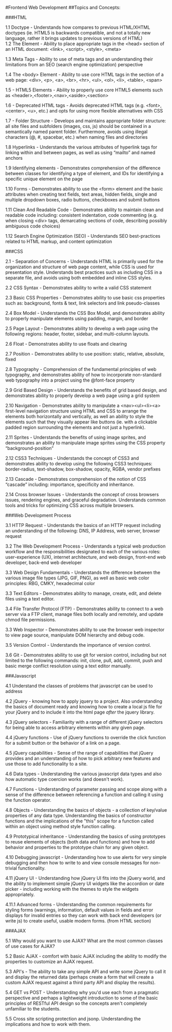 #Frontend Web Development
##Topics and Concepts:  

###HTML

1.1 Doctype - Understands how <!doctype html> compares to previous HTML/XHTML doctypes (ie. HTML5 is backwards compatible, and not a totally new language, rather it brings updates to previous versions of HTML)	
1.2 The <head> Element - Ability to place appropriate tags in the \<head> section of an HTML document: \<link>, \<script>, \<style>, \<meta> 

1.3  Meta Tags - Ability to use of meta tags and an understanding their limitations from an SEO (search engine optimization) perspective

1.4 The \<body> Element -  Ability to use core HTML tags in the <body> section of a web page: \<div>, \<p>, \<a>, \<br>, \<hr>, \<ul>, \<ol>, \<li>, \<table>, \<span>

1.5 - HTML5 Elements - Ability to properly use core HTML5 elements such as \<header>,\<footer>,\<nav>,\<aside>,\<section>

1.6 - Deprecated HTML tags - Avoids deprecated HTML tags (e.g. \<font>, \<center>, \<u>, etc.)  and opts for using more flexible alternatives with CSS

1.7 - Folder Structure - Develops and maintains appropriate folder structure: all site files and subfolders (images, css, js) should be contained in a semantically named parent folder. Furthermore, avoids using illegal characters (@, #, spacebar, etc.) when naming files and directories

1.8 Hyperlinks - Understands the various attributes of hyperlink tags for linking within and between pages, as well as using “mailto” and named anchors 

1.9 Identifying elements - Demonstrates comprehension of the difference between classes for identifying a type of element, and IDs for identifying a specific unique element on the page

1.10 Forms - Demonstrates ability to use the \<form> element and the basic attributes when creating text fields, text areas, hidden fields, single and multiple dropdown boxes, radio buttons, checkboxes and submit buttons 

1.11 Clean And Readable Code - Demonstrates ability to maintain clean and readable code including: consistent indentation, code commenting (e.g. when closing \<div> tags, demarcating sections of code, describing possibly ambiguous code choices)

1.12 Search Engine Optimization (SEO) - Understands SEO best-practices related to HTML markup, and content optimization 

###CSS

2.1 - Separation of Concerns - Understands HTML is primarily used for the organization and structure of web page content, while CSS is used for presentation style. Understands best practices such as including CSS in a separate file, and avoids using both embedded and inline CSS styles.  

2.2 CSS Syntax - Demonstrates ability to write a valid CSS statement 

2.3 Basic CSS Properties -  Demonstrates ability to use basic css properties such as: background, fonts & text, link selectors and link pseudo-classes 

2.4 Box Model - Understands the CSS Box Model, and demonstrates ability to properly manipulate elements using padding, margin, and border

2.5 Page Layout - Demonstrates ability to develop a web page using the following regions: header, footer, sidebar, and multi-column layouts.

2.6 Float - Demonstrates ability to use floats and clearing 

2.7 Position -  Demonstrates ability to use position: static, relative, absolute, fixed

2.8 Typography - Comprehension of the fundamental principles of web typography, and demonstrates ability of how to incorporate non-standard web typography into a project using the @font-face property

2.9 Grid Based Design - Understands the benefits of grid based design, and demonstrates ability to properly develop a web page using a grid system

2.10 Navigation - Demonstrates ability to manipulate a \<nav>\<ul>\<li>\<a> first-level navigation structure using HTML and CSS to arrange the elements both horizontally and vertically, as well an ability to style the elements such that they visually appear like buttons (ie. with a clickable padded region surrounding the elements and not just a hyperlink). 

2.11 Sprites - Understands the benefits of using image sprites, and demonstrates an ability to manipulate image sprites using the CSS property “background-position”

2.12 CSS3 Techniques - Understands the concept of CSS3 and demonstrates ability to develop using the following CSS3 techniques: border-radius, text-shadow, box-shadow, opacity, RGBA, vendor prefixes

2.13 Cascade - Demonstrates comprehension of the notion of CSS “cascade” including: importance, specificity and inheritance. 
	
2.14 Cross browser Issues - Understands the concept of cross browsers issues, rendering engines, and graceful degradation. Understands common tools and tricks for optimizing CSS across multiple browsers. 

###Web Development Process

3.1 HTTP Request - Understands the basics of an HTTP request including an understanding of the following: DNS, IP Address, web server, browser request 

3.2 The Web Development Process - Understands a typical web production workflow and the responsibilities designated to each of the various roles: user-experience (UX), internet architecture, and web design, front-end web developer, back-end web developer 

3.3 Web Design Fundamentals - Understands the difference between the various image file types (JPG, GIF, PNG), as well as basic web color principles: RBG, CMKY, hexadecimal color

3.3 Text Editors - Demonstrates ability to manage, create, edit, and delete files using a text editor. 

3.4 File Transfer Protocol (FTP) - Demonstrates ability to connect to a web server via a FTP client, manage files both locally and remotely, and update chmod file permissions. 

3.3 Web Inspector - Demonstrates ability to use the browser web inspector to view page source, manipulate DOM hierarchy and debug code. 

3.5 Version Control - Understands the importance of version control.

3.6 Git - Demonstrates ability to use git for version control, including but not limited to the following commands: init, clone, pull, add, commit, push and basic merge conflict resolution using a text editor manually.

###Javascript

4.1 Understand the classes of problems that javascript can be used to address

4.2 jQuery - knowing how to apply jquery to a project. Also understanding the basics of document ready and knowing how to create a local js file for your jQuery and to include it into the html page *after* the jquery library.

4.3 jQuery selectors - Familiarity with a range of different jQuery selectors for being able to access arbitrary elements within any given page.

4.4 jQuery functions - Use of jQuery functions to override the click function for a submit button or the behavior of a link on a page.

4.5 jQuery capabilities - Sense of the range of capabilities that jQuery provides and an understanding of how to pick arbitrary new features and use those to add functionality to a site.

4.6 Data types - Understanding the various javascript data types and also how automatic type coercion works (and doesn't work). 

4.7 Functions - Understanding of parameter passing and scope along with a sense of the difference between referencing a function and calling it using the function operator.

4.8 Objects - Understanding the basics of objects - a collection of key/value properties of any data type. Understanding the basics of constructor functions and the implications of the "this" scope for a function called within an object using method style function calling.

4.9 Prototypical inheritance - Understanding the basics of using prototypes to reuse elements of objects (both data and functions) and how to add behavior and properties to the prototype chain for any given object.

4.10 Debugging javascript - Understanding how to use alerts for very simple debugging and then how to write to and view console messages for non-trivial functionality.

4.11 jQuery UI - Understanding how jQuery UI fits into the jQuery world, and the ability to implement simple jQuery UI widgets like the accordion or date picker - including working with the themes to style the widgets appropriately.

4.11.1 Advanced forms - Understanding the common requirements for styling forms (warnings, information, default values in fields and error displays for invalid entries so they can work with back end developers (or write js) to create useful, usable modern forms.
(from HTML section) 

###AJAX

5.1  Why would you want to use AJAX? What are the most common classes of use cases for AJAX?

5.2 Basic AJAX - comfort with basic AJAX including the ability to modify the properties to customize an AJAX request.

5.3 API's - The ability to take any simple API and write some jQuery to call it and display the returned data (perhaps create a form that will create a custom AJAX request against a third party API and display the results).

5.4 GET vs POST - Understanding why you'd use each from a pragmatic perspective and perhaps a lightweight introduction to some of the basic principles of RESTful API design so the concepts aren't completely unfamiliar to the students.

5.5 Cross site scripting protection and jsonp. Understanding the implications and how to work with them.